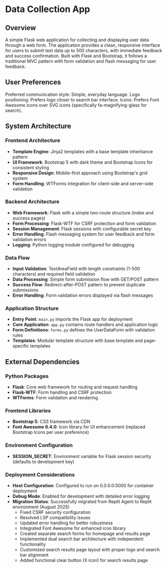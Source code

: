 # Data Collection App

## Overview

A simple Flask web application for collecting and displaying user data through a web form. The application provides a clean, responsive interface for users to submit text data up to 500 characters, with immediate feedback and success confirmation. Built with Flask and Bootstrap, it follows a traditional MVC pattern with form validation and flash messaging for user feedback.

## User Preferences

Preferred communication style: Simple, everyday language.
Logo positioning: Prefers logo closer to search bar interface.
Icons: Prefers Font Awesome icons over SVG icons (specifically fa-magnifying-glass for search).

## System Architecture

### Frontend Architecture
- **Template Engine**: Jinja2 templates with a base template inheritance pattern
- **UI Framework**: Bootstrap 5 with dark theme and Bootstrap Icons for consistent styling
- **Responsive Design**: Mobile-first approach using Bootstrap's grid system
- **Form Handling**: WTForms integration for client-side and server-side validation

### Backend Architecture
- **Web Framework**: Flask with a simple two-route structure (index and success pages)
- **Form Processing**: Flask-WTF for CSRF protection and form validation
- **Session Management**: Flask sessions with configurable secret key
- **Error Handling**: Flash messaging system for user feedback and form validation errors
- **Logging**: Python logging module configured for debugging

### Data Flow
- **Input Validation**: TextAreaField with length constraints (1-500 characters) and required field validation
- **Data Processing**: Simple form submission flow with GET/POST pattern
- **Success Flow**: Redirect-after-POST pattern to prevent duplicate submissions
- **Error Handling**: Form validation errors displayed via flash messages

### Application Structure
- **Entry Point**: `main.py` imports the Flask app for deployment
- **Core Application**: `app.py` contains route handlers and application logic
- **Form Definitions**: `forms.py` defines the UserDataForm with validation rules
- **Templates**: Modular template structure with base template and page-specific templates

## External Dependencies

### Python Packages
- **Flask**: Core web framework for routing and request handling
- **Flask-WTF**: Form handling and CSRF protection
- **WTForms**: Form validation and rendering

### Frontend Libraries
- **Bootstrap 5**: CSS framework via CDN
- **Font Awesome 6.4.0**: Icon library for UI enhancement (replaced Bootstrap Icons per user preference)

### Environment Configuration
- **SESSION_SECRET**: Environment variable for Flask session security (defaults to development key)

### Deployment Considerations
- **Host Configuration**: Configured to run on 0.0.0.0:5000 for container deployment
- **Debug Mode**: Enabled for development with detailed error logging
- **Migration Status**: Successfully migrated from Replit Agent to Replit environment (August 2025)
  - Fixed CSRF security configuration
  - Resolved LSP compatibility issues
  - Updated error handling for better robustness
  - Integrated Font Awesome for enhanced icon library
  - Created separate search forms for homepage and results page
  - Implemented dual search bar architecture with independent functionality
  - Customized search results page layout with proper logo and search bar alignment
  - Added functional clear button (X icon) for search results page